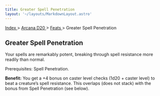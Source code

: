 ```yaml
---
title: Greater Spell Penetration
layout: '~/layouts/MarkdownLayout.astro'
---
```


[ Index ](/) > [ Arcana D20 ](/arcana.d20.srd) > [ Feats ](/arcana.d20.srd/feats) > Greater Spell Penetration

##  Greater Spell Penetration

Your spells are remarkably potent, breaking through spell resistance more
readily than normal.

Prerequisites: Spell Penetration.

**Benefit:** You get a +4 bonus on caster level checks (1d20 + caster level)
to beat a creature’s spell resistance. This overlaps (does not stack) with the
bonus from Spell Penetration (see below).


